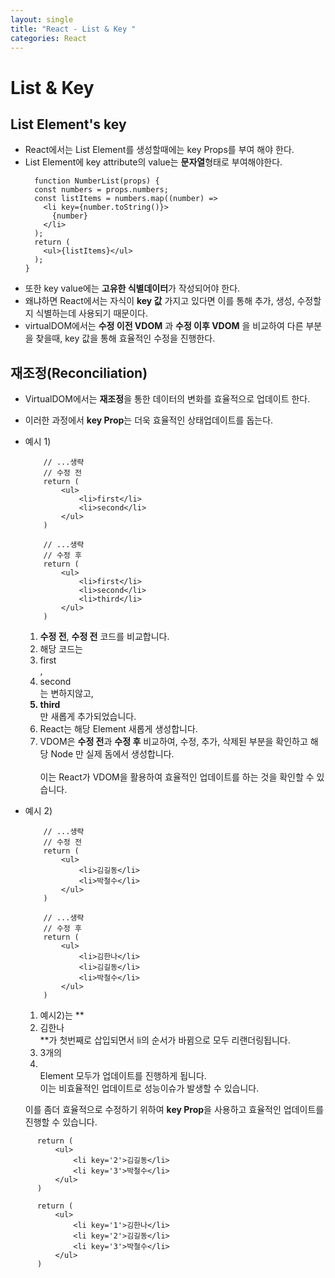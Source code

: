 ```yaml
---
layout: single
title: "React - List & Key "
categories: React
---
```


# List & Key

## List Element's key

- React에서는 List Element를 생성할때에는 key Props를 부여 해야 한다.
- List Element에 key attribute의 value는 **문자열**형태로 부여해야한다.
  ```react
    function NumberList(props) {
    const numbers = props.numbers;
    const listItems = numbers.map((number) =>
      <li key={number.toString()}>
        {number}
      </li>
    );
    return (
      <ul>{listItems}</ul>
    );
  }
  ```
- 또한 key value에는 **고유한 식별데이터**가 작성되어야 한다.
- 왜냐하면 React에서는 자식이 **key 값** 가지고 있다면 이를 통해 추가, 생성, 수정할지 식별하는데 사용되기 때문이다.
- virtualDOM에서는 **수정 이전 VDOM** 과 **수정 이후 VDOM** 을 비교하여 다른 부분을 찾을때, key 값을 통해 효율적인 수정을 진행한다.

## 재조정(Reconciliation)

- VirtualDOM에서는 **재조정**을 통한 데이터의 변화를 효율적으로 업데이트 한다.
- 이러한 과정에서 **key Prop**는 더욱 효율적인 상태업데이트를 돕는다.
- 예시 1)

  ```react
      // ...생략
      // 수정 전
      return (
          <ul>
              <li>first</li>
              <li>second</li>
          </ul>
      )
  ```

  ```react
      // ...생략
      // 수정 후
      return (
          <ul>
              <li>first</li>
              <li>second</li>
              <li>third</li>
          </ul>
      )
  ```

  1. **수정 전**, **수정 전** 코드를 비교합니다.
  2. 해당 코드는 <li>first</li>, <li>second</li>는 변하지않고, **<li>third</li>** 만 새롭게 추가되었습니다.
  3. React는 해당 Element 새롭게 생성합니다.
  4. VDOM은 **수정 전**과 **수정 후** 비교하여, 수정, 추가, 삭제된 부분을 확인하고 해당 Node 만 실제 돔에서 생성합니다.<br/>
     <br/>
     이는 React가 VDOM을 활용하여 효율적인 업데이트를 하는 것을 확인할 수 있습니다.

- 예시 2)

  ```react
      // ...생략
      // 수정 전
      return (
          <ul>
              <li>김길동</li>
              <li>박철수</li>
          </ul>
      )
  ```

  ```react
      // ...생략
      // 수정 후
      return (
          <ul>
              <li>김한나</li>
              <li>김길동</li>
              <li>박철수</li>
          </ul>
      )
  ```

  1. 예시2)는 **<li>김한나</li>**가 첫번째로 삽입되면서 li의 순서가 바뀜으로 모두 리랜더링됩니다.<br/>
  2. 3개의 <li></li> Element 모두가 업데이트를 진행하게 됩니다.<br/>
     이는 비효율적인 업데이트로 성능이슈가 발생할 수 있습니다.

  이를 좀더 효율적으로 수정하기 위하여 **key Prop**을 사용하고 효율적인 업데이트를 진행할 수 있습니다.

```react
      return (
          <ul>
              <li key='2'>김길동</li>
              <li key='3'>박철수</li>
          </ul>
      )
```

```react
      return (
          <ul>
              <li key='1'>김한나</li>
              <li key='2'>김길동</li>
              <li key='3'>박철수</li>
          </ul>
      )
```
